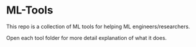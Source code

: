 # ML-Tools

This repo is a collection of ML tools for helping ML engineers/researchers.

Open each tool folder for more detail explanation of what it does.
